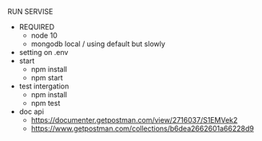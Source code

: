 RUN SERVISE
- REQUIRED
	- node 10
	- mongodb local / using default but slowly
- setting on .env
- start
	- npm install
	- npm start
- test intergation
	- npm install
	- npm test
- doc api
  - https://documenter.getpostman.com/view/2716037/S1EMVek2
  - https://www.getpostman.com/collections/b6dea2662601a66228d9

